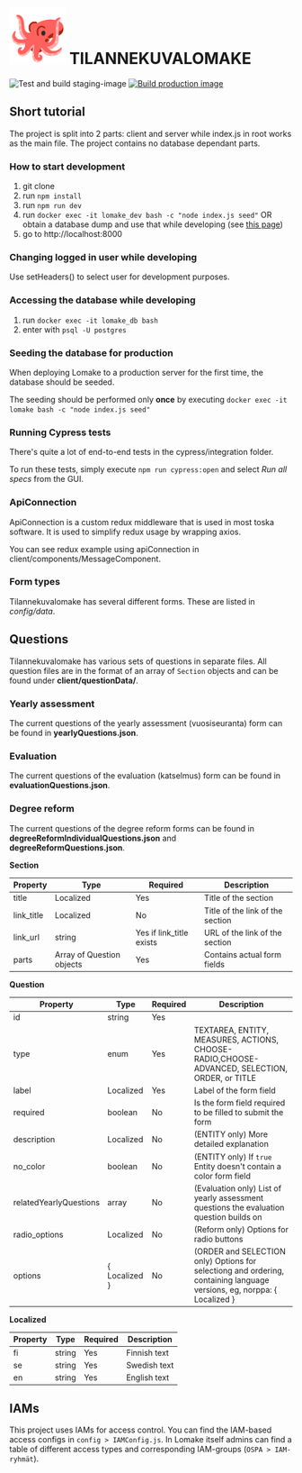 # <img src=./client/assets/octopus.gif width=100px /> TILANNEKUVALOMAKE


![Test and build staging-image](https://github.com/UniversityOfHelsinkiCS/lomake/workflows/Test%20and%20build%20staging-image/badge.svg)
[![Build production image](https://github.com/UniversityOfHelsinkiCS/lomake/actions/workflows/production.yml/badge.svg)](https://github.com/UniversityOfHelsinkiCS/lomake/actions/workflows/production.yml)

## Short tutorial

The project is split into 2 parts: client and server while index.js in root works as the main file. The project contains no database dependant parts.

### How to start development

1. git clone
2. run `npm install`
3. run `npm run dev`
4. run `docker exec -it lomake_dev bash -c "node index.js seed"` OR obtain a database dump and use that while developing (see [this page](https://www.postgresqltutorial.com/postgresql-restore-database/))
5. go to http://localhost:8000

### Changing logged in user while developing

Use setHeaders() to select user for development purposes.

### Accessing the database while developing

1. run `docker exec -it lomake_db bash`
2. enter with `psql -U postgres` 

### Seeding the database for production

When deploying Lomake to a production server for the first time, the database should be seeded.

The seeding should be performed only **once** by executing `docker exec -it lomake bash -c "node index.js seed"`

### Running Cypress tests

There's quite a lot of end-to-end tests in the cypress/integration folder.

To run these tests, simply execute `npm run cypress:open` and select _Run all specs_ from the GUI.

### ApiConnection

ApiConnection is a custom redux middleware that is used in most toska software. It is used to simplify redux usage by wrapping axios.

You can see redux example using apiConnection in client/components/MessageComponent.

### Form types

Tilannekuvalomake has several different forms. These are listed in *config/data*.

## Questions
Tilannekuvalomake has various sets of questions in separate files. All question files are in the format of an array of `Section` objects and can be found under **client/questionData/**.

### Yearly assessment

The current questions of the yearly assessment (vuosiseuranta) form can be found in **yearlyQuestions.json**.

### Evaluation

The current questions of the evaluation (katselmus) form can be found in **evaluationQuestions.json**. 

### Degree reform

The current questions of the degree reform forms can be found in **degreeReformIndividualQuestions.json** and **degreeReformQuestions.json**.


**Section**

| Property   | Type                      | Required                 | Description                      |
| ---------- | ------------------------- | ------------------------ | -------------------------------- |
| title      | Localized                 | Yes                      | Title of the section             |
| link_title | Localized                 | No                       | Title of the link of the section |
| link_url   | string                    | Yes if link_title exists | URL of the link of the section   |
| parts      | Array of Question objects | Yes                      | Contains actual form fields      |

**Question**

| Property    | Type      | Required | Description                                                               |
| ----------- | --------- | -------- | ------------------------------------------------------------------------- |
| id          | string    | Yes      |
| type        | enum      | Yes      | TEXTAREA, ENTITY, MEASURES, ACTIONS, CHOOSE-RADIO,CHOOSE-ADVANCED, SELECTION, ORDER, or TITLE |
| label       | Localized | Yes      | Label of the form field                                                   |
| required    | boolean   | No       | Is the form field required to be filled to submit the form                |
| description | Localized | No       | (ENTITY only) More detailed explanation                                   |
| no_color    | boolean   | No       | (ENTITY only) If `true` Entity doesn't contain a color form field         |
| relatedYearlyQuestions  | array | No| (Evaluation only) List of yearly assessment questions the evaluation question builds on |
| radio_options| Localized   | No        | (Reform only) Options for radio buttons                               |
| options     |  { Localized } | No       | (ORDER and SELECTION only) Options for selectiong and ordering, containing language versions, eg, norppa: { Localized }         |

**Localized**

| Property | Type   | Required | Description  |
| -------- | ------ | -------- | ------------ |
| fi       | string | Yes      | Finnish text |
| se       | string | Yes      | Swedish text |
| en       | string | Yes      | English text |




## IAMs

This project uses IAMs for access control. You can find the IAM-based access configs in ```config > IAMConfig.js```. In Lomake itself admins can find a table of different access types and corresponding IAM-groups (```OSPA > IAM-ryhmät```).
